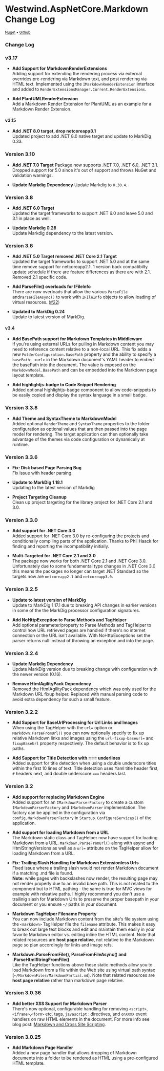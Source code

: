 # Westwind.AspNetCore.Markdown Change Log
<small>[Nuget](https://www.nuget.org/packages/Westwind.AspNetCore.Markdown/) &bull; [Github](https://github.com/RickStrahl/Westwind.AspNetCore.Markdown)</small>


### Change Log

### v3.17

* **Add Support for MarkdownRenderExtensions**  
Adding support for extending the rendering process via external overrides pre-rendering via Markdown text, and post rendering via HTML text. Implemented using the `IMarkdownRenderExtension` interface and added to `RenderExtensionsManager.Current.RenderExtensions`.

* **Add PlantUMLRenderExtension**  
Add a Markdown Render Extension for PlantUML as an example for a Markdown Render Extension.

#### v3.15
* **Add .NET 8.0 target, drop netcoreapp3.1**  
Updated project to add .NET 8.0 native target and update to MarkDig 0.33.

### Version 3.10

* **Add .NET 7.0 Target** 
Package now supports .NET 7.0, .NET 6.0, .NET 3.1. Dropped support for 5.0 since it's out of support and throws NuGet and validation warnings.

* **Update Markdig Dependency**
Update Markdig to `0.30.4`.

### Version 3.8

* **Add .NET 6.0 Target**   
Updated the target frameworks to support .NET 6.0 and leave 5.0 and 3.1 in place as well.

* **Update Markdig 0.28**  
Update Markdig dependency to the latest version.

### Version 3.6

* **Add .NET 5.0 Target removed .NET Core 2.1 Target**   
Updated the target frameworks to support .NET 5.0 and at the same time remove support for netcoreapp2.1. 1 version back compatibilty update schedule if there are feature differences as there are with 2.1. Removed 2.1 specific code.

* **Add ParseFile() overloads for IFileInfo**   
There are now overloads that allow the various `ParseFile` and`ParseFileAsync()` to work with `IFileInfo` objects to allow loading of virtual resources. ([#22](https://github.com/RickStrahl/Westwind.AspNetCore.Markdown/pull/22))

* **Updated to MarkDig 0.24**  
Update to latest version of MarkDig.

#### v3.4

* **Add BasePath support for Markdown Templates in Middleware**  
If you're using external URLs for pulling in Markdown content you may need to reference content relative to a non-local URL. This fix adds a new `FolderConfiguration.BasePath` property and the ability to specify a `basePath: <url>` in the Markdown document's YAML header to embed the basePath into the document. The value is exposed on the `MarkdownModel.BasePath` and can be embedded into the Markdown page layout template.

* **Add highlightjs-badge to Code Snippet Rendering**   
Added optional highlightjs-badge component to allow code-snippets to be easily copied and display the syntax language in a small badge.


### Version 3.3.8

* **Add Theme and SyntaxTheme to MarkdownModel**  
Added optional `RenderTheme` and `SyntaxTheme` properties to the folder configuration as optional values that are then passed into the page model for rendering. The target application can then optionally take advantage of the themes via code configuration or dynamically at runtime.


### Version 3.3.6

* **Fix: Disk based Page Parsing Bug**   
Fix issue with header parsing.

* **Update to MarkDig 1.18.1**  
Updating to the latest version of Markdig

* **Project Targeting Cleanup**  
Clean up project targeting for the library project for .NET Core 2.1 and 3.0.

### Version 3.3.0

* **Add support for .NET Core 3.0**  
Added support for .NET Core 3.0 by re-configuring the projects and conditionally compiling parts of the application. Thanks to Phil Haack for finding and reporting the incompatibility initially.

* **Multi-Targeted for .NET Core 2.1  and 3.0**  
The package now works for both .NET Core 2.1 and .NET Core 3.0. Unfortunately due to some fundamental type changes in .NET Core 3.0 this means the packages no longer can target .NET Standard so the targets now are `netcoreapp2.1` and `netcoreapp3.0`.

### Version 3.2.5

* **Update to latest version of MarkDig**  
Update to MarkDig 1.17.1 due to breaking API changes in earlier versions in some of the the MarkDig processor configuration signatures.

* **Add NoHttpException to Parse Methods and TagHelper**  
Add optional parameter/property to Parse Methods and TagHelper to control how URL retrieved pages are handled if there's no internet connection or the URL isn't available. With NoHttpExceptions set the parser returns null instead of throwing an exception and into the page.

### Version 3.2.4

* **Update Markdig Dependency**  
Update MarkDig version due to breaking change with configuration with the newer version (0.16).

* **Remove HtmlAgilityPack Dependency**  
Removed the HtmlAgilityPack dependency which was only used for the Markdown URL fixup helper. Replaced with manual parsing code to avoid extra dependency for such a small feature.

### Version 3.2.2

* **Add Support for BaseUrlProcessing for Url Links and Images**  
When using the TagHelper with the `url=` option or `Markdown.ParseFromUrl()` you can now optionally specify to fix up relative Markdown links and images using the `url-fixup-baseurl=` and `fixupBaseUrl` property respectively. The default behavior is to fix up paths.

* **Add Support for Title Detection with === underlines**  
Added support for title detection when using a double underscore titles within the first 10 lines of text. Title detection uses Yaml title header first, `#` headers next, and double underscore `===` headers last.

### Version 3.2

* **Add support for replacing Markdown Engine**  
Added support for an `IMarkdownParserFactory` to create a custom `IMarkdownParserFactory` and `IMarkdownParser` implementation.
The factory can be applied in the configuration via `config.MarkdownParserFactory` in `Startup.ConfigureServices()` of the application.

* **Add support for loading Markdown from a URL**  
The Markdown static class and TagHelper now have support for loading Markdown from a URL. `Markdown.ParseFromUrl()` along with async and HtmlStringVersions as well as a `url=` attribute on the TagHelper allow for loading Markdown from a URL.

* **Fix: Trailing Slash Handling for Markdown Extensionless Urls**  
Fixed issue where a trailing slash would not render Markdown document if a matching .md file is found.   
**Note:** while pages with backslashes now render, the resulting page may not render properly due to an invalid base path.  This is not related to the component but to HTML pathing - the same is true for MVC views for example with releative paths. I highly recommend you don't use a trailinig slash for Markdown Urls to preserve the proper basepath in your document or you ensure `~/` paths in your document.

* **Markdown TagHelper Filename Property**  
You can now include Markdown content from the site's file system using the `<markdown>` TagHelper file the `filename` attribute. This makes it easy to break out large text blocks and edit and maintain them easily in your favorite Markdown editor vs. editing inline the HTML content. Note that related resources are **host page relative**, not relative to the Markdown page so plan accordingly for links and image refs.

* **Markdown.ParseFromFile(), ParseFromFileAsync() and .ParseHtmlStringFromFile()**  
Like the TagHelper functions above these static methods allow you to load Markdown from a file within the Web site using virtual path syntax (`~/MarkdownFiles/MarkdownPartial.md`). Note that related resources are **host page relative** rather than markdown page relative.

### Version 3.0.36

* **Add better XSS Support for Markdown Parser**  
There's now optional, configurable handling for removing `<script>`,`<iframe>`,`<form>` etc. tags, `javascript:` directives, and `onXXXX` event handlers on raw HTML elements in the document. For more info see blog post: [Markdown and Cross Site Scripting](https://weblog.west-wind.com/posts/2018/Aug/31/Markdown-and-Cross-Site-Scripting).

### Version 3.0.25

* **Add Markdown Page Handler**  
Added a new page handler that allows dropping of Markdown documents into a folder to be rendered as HTML using a pre-configured HTML template.